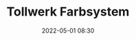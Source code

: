 ---
title: "Tollwerk Farbsystem"
like-of: https://tollwerk.de/projekte/tipps-techniken-inklusiv-barrierefrei/barrierefreie-kontraste#praxis-beispiel-das-farbsystem-dieser-website
date: "2022-05-01 08:30"
---